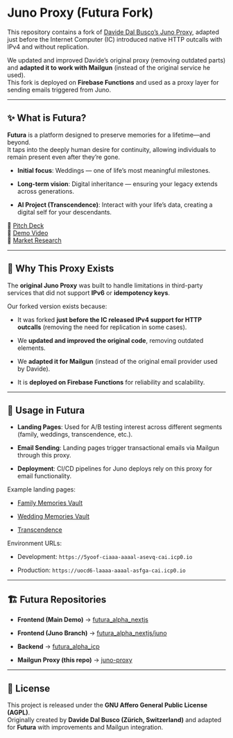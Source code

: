 
# Juno Proxy (Futura Fork)

This repository contains a fork of [Davide Dal Busco’s Juno Proxy](https://github.com/peterpme/juno-proxy), adapted just before the Internet Computer (IC) introduced native HTTP outcalls with IPv4 and without replication.

We updated and improved Davide’s original proxy (removing outdated parts) and **adapted it to work with Mailgun** (instead of the original service he used).  
This fork is deployed on **Firebase Functions** and used as a proxy layer for sending emails triggered from Juno.

---

## ✨ What is Futura?

**Futura** is a platform designed to preserve memories for a lifetime—and beyond.  
It taps into the deeply human desire for continuity, allowing individuals to remain present even after they’re gone.

-   **Initial focus**: Weddings — one of life’s most meaningful milestones.
    
-   **Long-term vision**: Digital inheritance — ensuring your legacy extends across generations.
    
-   **AI Project (Transcendence)**: Interact with your life’s data, creating a digital self for your descendants.
    

📌 [Pitch Deck](https://futuraprealpha.my.canva.site/)  
📌 [Demo Video](https://www.loom.com/share/cecf9ef01cfe412c9b1774f32536bee7?sid=f158d108-c259-427b-a2a4-0b305b7cafb2)  
📌 [Market Research](https://docs.google.com/document/d/1ESQXFoI6CQZSfpgRaa_Bxf2cjTpZmO2jT7T2Llw4RIc/edit?usp=sharing)

---

## 🔧 Why This Proxy Exists

The **original Juno Proxy** was built to handle limitations in third-party services that did not support **IPv6** or **idempotency keys**.

Our forked version exists because:

-   It was forked **just before the IC released IPv4 support for HTTP outcalls** (removing the need for replication in some cases).
    
-   We **updated and improved the original code**, removing outdated elements.
    
-   We **adapted it for Mailgun** (instead of the original email provider used by Davide).
    
-   It is **deployed on Firebase Functions** for reliability and scalability.
    

---

## 📌 Usage in Futura

-   **Landing Pages**: Used for A/B testing interest across different segments (family, weddings, transcendence, etc.).
    
-   **Email Sending**: Landing pages trigger transactional emails via Mailgun through this proxy.
    
-   **Deployment**: CI/CD pipelines for Juno deploys rely on this proxy for email functionality.
    

Example landing pages:

-   [Family Memories Vault](https://CONTAINER_URL.icp0.io/en/family)
    
-   [Wedding Memories Vault](https://CONTAINER_URL.icp0.io/en/wedding)
    
-   [Transcendence](https://CONTAINER_URL.icp0.io/en/transcendence)
    

Environment URLs:

-   Development: `https://5yoof-ciaaa-aaaal-asevq-cai.icp0.io`
    
-   Production: `https://uocd6-laaaa-aaaal-asfga-cai.icp0.io`
    

---

## 🏗 Futura Repositories

-   **Frontend (Main Demo)** → [futura\_alpha\_nextjs](https://github.com/552020/futura_alpha_nextjs)
    
-   **Frontend (Juno Branch)** → [futura\_alpha\_nextjs/juno](https://github.com/552020/futura_alpha_nextjs/tree/juno)
    
-   **Backend** → [futura\_alpha\_icp](https://github.com/552020/futura_alpha_icp)
    
-   **Mailgun Proxy (this repo)** → [juno-proxy](https://github.com/lmangall/juno-proxy)
    

---

## 📜 License

This project is released under the **GNU Affero General Public License (AGPL)**.  
Originally created by **Davide Dal Busco (Zürich, Switzerland)** and adapted for **Futura** with improvements and Mailgun integration.
